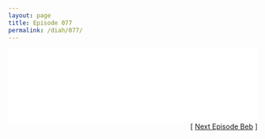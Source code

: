 ```yaml
---
layout: page
title: Episode 077
permalink: /diah/077/
---
```


<iframe allowfullscreen="true" frameborder="0" style="width:100%;" marginheight="0" marginwidth="0" mozallowfullscreen="true" scrolling="NO" src="//gdriveplayer.me/embed2.php?link=N3cjKxASwvtOqJdwvf1uJwOZqleIvY3kF6pStll0E%252BoUiJCip7V0buhTEgxETNW7WGKxMgpq02cVeHF1LtnCyRSHTSvhupQwXSME%252Fk6h14t8tnVf7ZIjkOswvYj%252FXVlQtIuVMnBsYLvKXuuBZcPmfe3iJftOqcBf581GxXxquKEpSKqFEF2U0Zaz74fzbfU1jgFVAxlT9ORtGd3ZBKlVev&amp;no_adult=yes" webkitallowfullscreen="true"></iframe>

<div align="right">[ <a href="/diah/078/">Next Episode Beb</a> ]</div>

